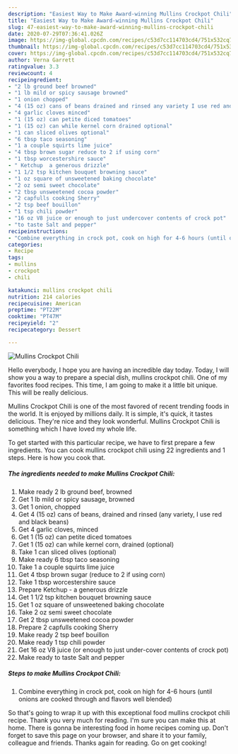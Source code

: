 ```yaml
---
description: "Easiest Way to Make Award-winning Mullins Crockpot Chili"
title: "Easiest Way to Make Award-winning Mullins Crockpot Chili"
slug: 47-easiest-way-to-make-award-winning-mullins-crockpot-chili
date: 2020-07-29T07:36:41.026Z
image: https://img-global.cpcdn.com/recipes/c53d7cc114703cd4/751x532cq70/mullins-crockpot-chili-recipe-main-photo.jpg
thumbnail: https://img-global.cpcdn.com/recipes/c53d7cc114703cd4/751x532cq70/mullins-crockpot-chili-recipe-main-photo.jpg
cover: https://img-global.cpcdn.com/recipes/c53d7cc114703cd4/751x532cq70/mullins-crockpot-chili-recipe-main-photo.jpg
author: Verna Garrett
ratingvalue: 3.3
reviewcount: 4
recipeingredient:
- "2 lb ground beef browned"
- "1 lb mild or spicy sausage browned"
- "1 onion chopped"
- "4 (15 oz) cans of beans drained and rinsed any variety I use red and black beans"
- "4 garlic cloves minced"
- "1 (15 oz) can petite diced tomatoes"
- "1 (15 oz) can while kernel corn drained optional"
- "1 can sliced olives optional"
- "6 tbsp taco seasoning"
- "1 a couple squirts lime juice"
- "4 tbsp brown sugar reduce to 2 if using corn"
- "1 tbsp worcestershire sauce"
- " Ketchup  a generous drizzle"
- "1 1/2 tsp kitchen bouquet browning sauce"
- "1 oz square of unsweetened baking chocolate"
- "2 oz semi sweet chocolate"
- "2 tbsp unsweetened cocoa powder"
- "2 capfulls cooking Sherry"
- "2 tsp beef bouillon"
- "1 tsp chili powder"
- "16 oz V8 juice or enough to just undercover contents of crock pot"
- "to taste Salt and pepper"
recipeinstructions:
- "Combine everything in crock pot, cook on high for 4-6 hours (until onions are cooked through and flavors well blended)"
categories:
- Recipe
tags:
- mullins
- crockpot
- chili

katakunci: mullins crockpot chili 
nutrition: 214 calories
recipecuisine: American
preptime: "PT22M"
cooktime: "PT47M"
recipeyield: "2"
recipecategory: Dessert

---
```



![Mullins Crockpot Chili](https://img-global.cpcdn.com/recipes/c53d7cc114703cd4/751x532cq70/mullins-crockpot-chili-recipe-main-photo.jpg)

Hello everybody, I hope you are having an incredible day today. Today, I will show you a way to prepare a special dish, mullins crockpot chili. One of my favorites food recipes. This time, I am going to make it a little bit unique. This will be really delicious.



Mullins Crockpot Chili is one of the most favored of recent trending foods in the world. It is enjoyed by millions daily. It is simple, it's quick, it tastes delicious. They're nice and they look wonderful. Mullins Crockpot Chili is something which I have loved my whole life.


To get started with this particular recipe, we have to first prepare a few ingredients. You can cook mullins crockpot chili using 22 ingredients and 1 steps. Here is how you cook that.

##### The ingredients needed to make Mullins Crockpot Chili:

1. Make ready 2 lb ground beef, browned
1. Get 1 lb mild or spicy sausage, browned
1. Get 1 onion, chopped
1. Get 4 (15 oz) cans of beans, drained and rinsed (any variety, I use red and black beans)
1. Get 4 garlic cloves, minced
1. Get 1 (15 oz) can petite diced tomatoes
1. Get 1 (15 oz) can while kernel corn, drained (optional)
1. Take 1 can sliced olives (optional)
1. Make ready 6 tbsp taco seasoning
1. Take 1 a couple squirts lime juice
1. Get 4 tbsp brown sugar (reduce to 2 if using corn)
1. Take 1 tbsp worcestershire sauce
1. Prepare  Ketchup - a generous drizzle
1. Get 1 1/2 tsp kitchen bouquet browning sauce
1. Get 1 oz square of unsweetened baking chocolate
1. Take 2 oz semi sweet chocolate
1. Get 2 tbsp unsweetened cocoa powder
1. Prepare 2 capfulls cooking Sherry
1. Make ready 2 tsp beef bouillon
1. Make ready 1 tsp chili powder
1. Get 16 oz V8 juice (or enough to just under-cover contents of crock pot)
1. Make ready to taste Salt and pepper




##### Steps to make Mullins Crockpot Chili:

1. Combine everything in crock pot, cook on high for 4-6 hours (until onions are cooked through and flavors well blended)




So that's going to wrap it up with this exceptional food mullins crockpot chili recipe. Thank you very much for reading. I'm sure you can make this at home. There is gonna be interesting food in home recipes coming up. Don't forget to save this page on your browser, and share it to your family, colleague and friends. Thanks again for reading. Go on get cooking!
